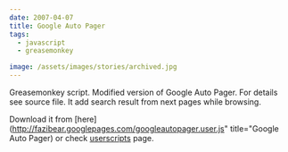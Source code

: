 ```yaml
---
date: 2007-04-07
title: Google Auto Pager
tags:
  - javascript
  - greasemonkey

image: /assets/images/stories/archived.jpg
---
```


Greasemonkey script. Modified version of Google Auto Pager. For details see source file. It add search result from next pages while browsing.

Download it from [here](http://fazibear.googlepages.com/googleautopager.user.js" title="Google Auto Pager) or check [userscripts](http://userscripts.org/scripts/show/6985) page.
